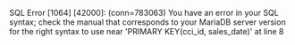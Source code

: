 SQL Error [1064] [42000]: (conn=783063) You have an error in your SQL syntax; check the manual that corresponds to your MariaDB server version for the right syntax to use near 'PRIMARY KEY(cci_id, sales_date)' at line 8
